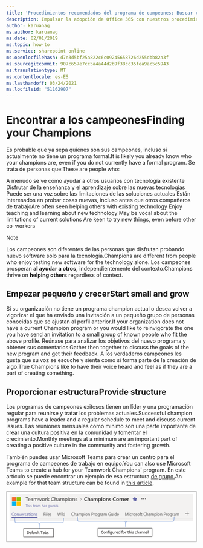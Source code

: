 ```yaml
---
title: 'Procedimientos recomendados del programa de campeones: Buscar campeones'
description: Impulsar la adopción de Office 365 con nuestros procedimientos recomendados del Programa de campeones
author: karuanag
ms.author: karuanag
ms.date: 02/01/2019
ms.topic: how-to
ms.service: sharepoint online
ms.openlocfilehash: d7e3d5bf25a822c6c09245658726d255dbb82a3f
ms.sourcegitcommit: 907c657e7cc5a4a44d2b9f38cc35fea9ac5c5943
ms.translationtype: MT
ms.contentlocale: es-ES
ms.lasthandoff: 03/24/2021
ms.locfileid: "51162907"
---
```

# <a name="finding-your-champions"></a><span data-ttu-id="77cf8-103">Encontrar a los campeones</span><span class="sxs-lookup"><span data-stu-id="77cf8-103">Finding your Champions</span></span> 

<span data-ttu-id="77cf8-104">Es probable que ya sepa quiénes son sus campeones, incluso si actualmente no tiene un programa formal.</span><span class="sxs-lookup"><span data-stu-id="77cf8-104">It is likely you already know who your champions are, even if you do not currently have a formal program.</span></span>  <span data-ttu-id="77cf8-105">Se trata de personas que:</span><span class="sxs-lookup"><span data-stu-id="77cf8-105">These are people who:</span></span>

<span data-ttu-id="77cf8-106">A menudo se ve cómo ayudar a otros usuarios con tecnología existente Disfrutar de la enseñanza y el aprendizaje sobre las nuevas tecnologías Puede ser una voz sobre las limitaciones de las soluciones actuales Están interesados en probar cosas nuevas, incluso antes que otros compañeros de trabajo</span><span class="sxs-lookup"><span data-stu-id="77cf8-106">Are often seen helping others with existing technology Enjoy teaching and learning about new technology May be vocal about the limitations of current solutions Are keen to try new things, even before other co-workers</span></span>

> [!NOTE]
> <span data-ttu-id="77cf8-107">Los campeones son diferentes de las personas que disfrutan probando nuevo software solo para la tecnología.</span><span class="sxs-lookup"><span data-stu-id="77cf8-107">Champions are different from people who enjoy testing new software for the technology alone.</span></span> <span data-ttu-id="77cf8-108">Los campeones prosperan **al ayudar a otros,** independientemente del contexto.</span><span class="sxs-lookup"><span data-stu-id="77cf8-108">Champions thrive on **helping others** regardless of context.</span></span> 

## <a name="start-small-and-grow"></a><span data-ttu-id="77cf8-109">Empezar pequeño y crecer</span><span class="sxs-lookup"><span data-stu-id="77cf8-109">Start small and grow</span></span>

<span data-ttu-id="77cf8-110">Si su organización no tiene un programa champion actual o desea volver a vigorizar el que ha enviado una invitación a un pequeño grupo de personas conocidas que se ajustan al perfil anterior.</span><span class="sxs-lookup"><span data-stu-id="77cf8-110">If your organization does not have a current Champion program or you would like to reinvigorate the one you have send an invitation to a small group of known people who fit the above profile.</span></span>  <span data-ttu-id="77cf8-111">Reúnase para analizar los objetivos del nuevo programa y obtener sus comentarios.</span><span class="sxs-lookup"><span data-stu-id="77cf8-111">Gather then together to discuss the goals of the new program and get their feedback.</span></span> <span data-ttu-id="77cf8-112">A los verdaderos campeones les gusta que su voz se escuche y sienta como si forma parte de la creación de algo.</span><span class="sxs-lookup"><span data-stu-id="77cf8-112">True Champions like to have their voice heard and feel as if they are a part of creating something.</span></span>  

## <a name="provide-structure"></a><span data-ttu-id="77cf8-113">Proporcionar estructura</span><span class="sxs-lookup"><span data-stu-id="77cf8-113">Provide structure</span></span>

<span data-ttu-id="77cf8-114">Los programas de campeones exitosos tienen un líder y una programación regular para reunirse y tratar los problemas actuales.</span><span class="sxs-lookup"><span data-stu-id="77cf8-114">Successful champion programs have a leader and a regular schedule to meet and discuss current issues.</span></span>  <span data-ttu-id="77cf8-115">Las reuniones mensuales como mínimo son una parte importante de crear una cultura positiva en la comunidad y fomentar el crecimiento.</span><span class="sxs-lookup"><span data-stu-id="77cf8-115">Monthly meetings at a minimum are an important part of creating a positive culture in the community and fostering growth.</span></span>  

<span data-ttu-id="77cf8-116">También puedes usar Microsoft Teams para crear un centro para el programa de campeones de trabajo en equipo.</span><span class="sxs-lookup"><span data-stu-id="77cf8-116">You can also use Microsoft Teams to create a hub for your Teamwork Champions' program.</span></span>  <span data-ttu-id="77cf8-117">En este artículo se puede encontrar un ejemplo de esa estructura [de grupo.](/MicrosoftTeams/teams-adoption-your-first-teams)</span><span class="sxs-lookup"><span data-stu-id="77cf8-117">An example for that team structure can be found in [this article](/MicrosoftTeams/teams-adoption-your-first-teams).</span></span>

![pestañas de equipo de campeones de trabajo en equipo](media/teams-adoption-tab-example.png)